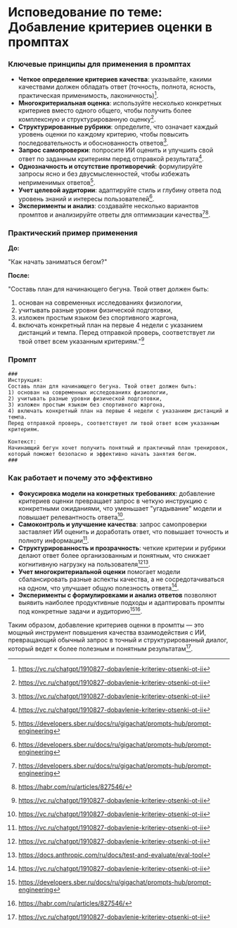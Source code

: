 Исповедование по теме: Добавление критериев оценки в промптах
=============================================================

### Ключевые принципы для применения в промптах

- **Четкое определение критериев качества**: указывайте, какими качествами должен обладать ответ (точность, полнота, ясность, практическая применимость, лаконичность)[^1].
- **Многокритериальная оценка**: используйте несколько конкретных критериев вместо одного общего, чтобы получить более комплексную и структурированную оценку[^1].
- **Структурированные рубрики**: определите, что означает каждый уровень оценки по каждому критерию, чтобы повысить последовательность и обоснованность ответов[^1].
- **Запрос самопроверки**: попросите ИИ оценить и улучшить свой ответ по заданным критериям перед отправкой результата[^1].
- **Однозначность и отсутствие противоречий**: формулируйте запросы ясно и без двусмысленностей, чтобы избежать неприменимых ответов[^2].
- **Учет целевой аудитории**: адаптируйте стиль и глубину ответа под уровень знаний и интересы пользователей[^2].
- **Эксперименты и анализ**: создавайте несколько вариантов промптов и анализируйте ответы для оптимизации качества[^2][^4].


### Практический пример применения

**До:**

"Как начать заниматься бегом?"

**После:**

"Составь план для начинающего бегуна. Твой ответ должен быть:

1) основан на современных исследованиях физиологии,
2) учитывать разные уровни физической подготовки,
3) изложен простым языком без спортивного жаргона,
4) включать конкретный план на первые 4 недели с указанием дистанций и темпа.
Перед отправкой проверь, соответствует ли твой ответ всем указанным критериям."[^1]

### Промпт

```
###
Инструкция:
Составь план для начинающего бегуна. Твой ответ должен быть:
1) основан на современных исследованиях физиологии,
2) учитывать разные уровни физической подготовки,
3) изложен простым языком без спортивного жаргона,
4) включать конкретный план на первые 4 недели с указанием дистанций и темпа.
Перед отправкой проверь, соответствует ли твой ответ всем указанным критериям.

Контекст:
Начинающий бегун хочет получить понятный и практичный план тренировок, который поможет безопасно и эффективно начать занятия бегом.
###
```


### Как работает и почему это эффективно

- **Фокусировка модели на конкретных требованиях**: добавление критериев оценки превращает запрос в четкую инструкцию с конкретными ожиданиями, что уменьшает "угадывание" модели и повышает релевантность ответа[^1].
- **Самоконтроль и улучшение качества**: запрос самопроверки заставляет ИИ оценить и доработать ответ, что повышает точность и полноту информации[^1].
- **Структурированность и прозрачность**: четкие критерии и рубрики делают ответ более организованным и понятным, что снижает когнитивную нагрузку на пользователя[^1][^5].
- **Учет многокритериальной оценки** помогает модели сбалансировать разные аспекты качества, а не сосредотачиваться на одном, что улучшает общую полезность ответа[^1].
- **Эксперименты с формулировками и анализ ответов** позволяют выявить наиболее продуктивные подходы и адаптировать промпты под конкретные задачи и аудиторию[^2][^4].

Таким образом, добавление критериев оценки в промпты — это мощный инструмент повышения качества взаимодействия с ИИ, превращающий обычный запрос в точный и структурированный диалог, который ведет к более полезным и понятным результатам[^1].

[^1]: https://vc.ru/chatgpt/1910827-dobavlenie-kriteriev-otsenki-ot-ii

[^2]: https://developers.sber.ru/docs/ru/gigachat/prompts-hub/prompt-engineering

[^3]: https://docs.anthropic.com/ru/docs/build-with-claude/define-success

[^4]: https://habr.com/ru/articles/827546/

[^5]: https://docs.anthropic.com/ru/docs/test-and-evaluate/eval-tool

[^6]: https://vc.ru/ai/1381227-sozdanie-silnyh-promptov-3-glavnyh-fishki-iz-prodvinutogo-kursa-po-generacii-promptov

[^7]: https://courses.sberuniversity.ru/ai-education/6/5

[^8]: https://edna.ru/news/ii-dlya-marketologov-kak-sostavlyat-prompty-dlya-nejroseti-chtoby-delat-effektivnye-rassylki/

